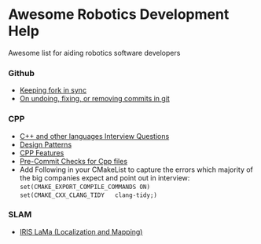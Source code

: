 Awesome Robotics Development Help
================
Awesome list for aiding robotics software developers

### Github ###
* [Keeping fork in sync](https://gist.github.com/CristinaSolana/1885435)
* [On undoing, fixing, or removing commits in git](http://sethrobertson.github.io/GitFixUm/fixup.html#change_deep)
### CPP ###
* [C++ and other languages Interview Questions](https://github.com/MaximAbramchuck/awesome-interview-questions#c++)
* [Design Patterns](https://github.com/JakubVojvoda/design-patterns-cpp)
* [CPP Features](https://github.com/AnthonyCalandra/modern-cpp-features)
* [Pre-Commit Checks for Cpp files](https://github.com/danmar/cppcheck/blob/master/tools/git-pre-commit-cppcheck)
* Add Following in your CMakeList to capture the errors which majority of the big companies expect and point out in interview:  `set(CMAKE_EXPORT_COMPILE_COMMANDS ON)`  
 `set(CMAKE_CXX_CLANG_TIDY  
  clang-tidy;)`

### SLAM ###
* [IRIS LaMa (Localization and Mapping)](https://github.com/iris-ua/iris_lama)
